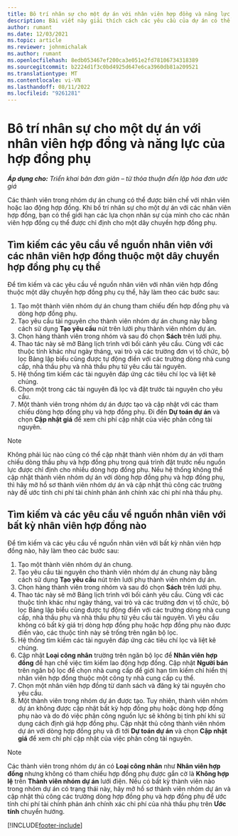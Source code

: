 ```yaml
---
title: Bô trí nhân sự cho một dự án với nhân viên hợp đồng và năng lực của hợp đồng phụ
description: Bài viết này giải thích cách các yêu cầu của dự án có thể được nhân viên sử dụng nhân viên hợp đồng hoặc năng lực hợp đồng phụ trong Microsoft Dynamics 365 Project Operations.
author: rumant
ms.date: 12/03/2021
ms.topic: article
ms.reviewer: johnmichalak
ms.author: rumant
ms.openlocfilehash: 8edb053467ef200ca3e051e2fd78106734318389
ms.sourcegitcommit: b2224d1f3c0bd4925d647e6ca3960db81a209521
ms.translationtype: MT
ms.contentlocale: vi-VN
ms.lasthandoff: 08/11/2022
ms.locfileid: "9261281"
---
```

# <a name="staffing-a-project-with-contract-workers-and-subcontracted-capacity"></a>Bô trí nhân sự cho một dự án với nhân viên hợp đồng và năng lực của hợp đồng phụ

_**Áp dụng cho:** Triển khai bản đơn giản – từ thỏa thuận đến lập hóa đơn ước giá_

Các thành viên trong nhóm dự án chung có thể được biên chế với nhân viên hoặc lao động hợp đồng. Khi bố trí nhân sự cho một dự án với các nhân viên hợp đồng, bạn có thể giới hạn các lựa chọn nhân sự của mình cho các nhân viên hợp đồng cụ thể được chỉ định cho một dây chuyền hợp đồng phụ. 

## <a name="search-for-staff-resource-requirements-with-contract-workers-that-belong-to-a-specific-subcontract-line"></a>Tìm kiếm các yêu cầu về nguồn nhân viên với các nhân viên hợp đồng thuộc một dây chuyền hợp đồng phụ cụ thể

Để tìm kiếm và các yêu cầu về nguồn nhân viên với nhân viên hợp đồng thuộc một dây chuyền hợp đồng phụ cụ thể, hãy làm theo các bước sau:

1. Tạo một thành viên nhóm dự án chung tham chiếu đến hợp đồng phụ và dòng hợp đồng phụ.
2. Tạo yêu cầu tài nguyên cho thành viên nhóm dự án chung này bằng cách sử dụng **Tạo yêu cầu** nút trên lưới phụ thành viên nhóm dự án.
3. Chọn hàng thành viên trong nhóm và sau đó chọn **Sách** trên lưới phụ. 
4. Thao tác này sẽ mở Bảng lịch trình với bối cảnh yêu cầu. Cùng với các thuộc tính khác như ngày tháng, vai trò và các trường đơn vị tổ chức, bộ lọc Bảng lập biểu cũng được tự động điền với các trường dòng nhà cung cấp, nhà thầu phụ và nhà thầu phụ từ yêu cầu tài nguyên.
5. Hệ thống tìm kiếm các tài nguyên đáp ứng các tiêu chí lọc và liệt kê chúng. 
6. Chọn một trong các tài nguyên đã lọc và đặt trước tài nguyên cho yêu cầu. 
7. Một thành viên trong nhóm dự án được tạo và cập nhật với các tham chiếu dòng hợp đồng phụ và hợp đồng phụ. Đi đến **Dự toán dự án** và chọn **Cập nhật giá** để xem chi phí cập nhật của việc phân công tài nguyên. 

> [!NOTE]
> Không phải lúc nào cũng có thể cập nhật thành viên nhóm dự án với tham chiếu dòng thầu phụ và hợp đồng phụ trong quá trình đặt trước nếu nguồn lực được chỉ định cho nhiều dòng hợp đồng phụ. Nếu hệ thống không thể cập nhật thành viên nhóm dự án với dòng hợp đồng phụ và hợp đồng phụ, thì hãy mở hồ sơ thành viên nhóm dự án và cập nhật thủ công các trường này để ước tính chi phí tài chính phản ánh chính xác chi phí nhà thầu phụ.

## <a name="search-for-and-staff-resource-requirements-with-any-contract-worker"></a>Tìm kiếm và các yêu cầu về nguồn nhân viên với bất kỳ nhân viên hợp đồng nào

Để tìm kiếm và các yêu cầu về nguồn nhân viên với bất kỳ nhân viên hợp đồng nào, hãy làm theo các bước sau:

1. Tạo một thành viên nhóm dự án chung.
2. Tạo yêu cầu tài nguyên cho thành viên nhóm dự án chung này bằng cách sử dụng **Tạo yêu cầu** nút trên lưới phụ thành viên nhóm dự án.
3. Chọn hàng thành viên trong nhóm và sau đó chọn **Sách** trên lưới phụ. 
4. Thao tác này sẽ mở Bảng lịch trình với bối cảnh yêu cầu. Cùng với các thuộc tính khác như ngày tháng, vai trò và các trường đơn vị tổ chức, bộ lọc Bảng lập biểu cũng được tự động điền với các trường dòng nhà cung cấp, nhà thầu phụ và nhà thầu phụ từ yêu cầu tài nguyên. Vì yêu cầu không có bất kỳ giá trị dòng hợp đồng phụ hoặc hợp đồng phụ nào được điền vào, các thuộc tính này sẽ trống trên ngăn bộ lọc.
5. Hệ thống tìm kiếm các tài nguyên đáp ứng các tiêu chí lọc và liệt kê chúng.
6. Cập nhật **Loại công nhân** trường trên ngăn bộ lọc để **Nhân viên hợp đồng** để hạn chế việc tìm kiếm lao động hợp đồng. Cập nhật **Người bán** trên ngăn bộ lọc để chọn nhà cung cấp để giới hạn tìm kiếm chỉ hiển thị nhân viên hợp đồng thuộc một công ty nhà cung cấp cụ thể.
7. Chọn một nhân viên hợp đồng từ danh sách và đăng ký tài nguyên cho yêu cầu.
8. Một thành viên trong nhóm dự án được tạo. Tuy nhiên, thành viên nhóm dự án không được cập nhật bất kỳ hợp đồng phụ hoặc dòng hợp đồng phụ nào và do đó việc phân công nguồn lực sẽ không bị tính phí khi sử dụng cách định giá hợp đồng phụ. Cập nhật thủ công thành viên nhóm dự án với dòng hợp đồng phụ và đi tới **Dự toán dự án** và chọn **Cập nhật giá** để xem chi phí cập nhật của việc phân công tài nguyên.

> [!NOTE]
> Các thành viên trong nhóm dự án có **Loại công nhân** như **Nhân viên hợp đồng** nhưng không có tham chiếu hợp đồng phụ được gắn cờ là **Không hợp lệ** trên **Thành viên nhóm dự án** lưới điện. Nếu có bất kỳ thành viên nào trong nhóm dự án có trạng thái này, hãy mở hồ sơ thành viên nhóm dự án và cập nhật thủ công các trường dòng hợp đồng phụ và hợp đồng phụ để ước tính chi phí tài chính phản ánh chính xác chi phí của nhà thầu phụ trên **Ước tính** chuyển hướng. 


[!INCLUDE[footer-include](../../includes/footer-banner.md)]
